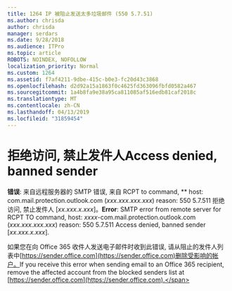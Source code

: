 ```yaml
---
title: 1264 IP 被阻止发送太多垃圾邮件 (550 5.7.51)
ms.author: chrisda
author: chrisda
manager: serdars
ms.date: 9/28/2018
ms.audience: ITPro
ms.topic: article
ROBOTS: NOINDEX, NOFOLLOW
localization_priority: Normal
ms.custom: 1264
ms.assetid: f7af4211-9dbe-415c-b0e3-fc20d43c3868
ms.openlocfilehash: d2d92a15a1863f0c4625fd363096fbfd0582a467
ms.sourcegitcommit: 1a4b8fa9e38a95ca811085af516edb81caf2018c
ms.translationtype: MT
ms.contentlocale: zh-CN
ms.lasthandoff: 04/13/2019
ms.locfileid: "31859454"
---
```

# <a name="access-denied-banned-sender"></a><span data-ttu-id="75327-102">拒绝访问, 禁止发件人</span><span class="sxs-lookup"><span data-stu-id="75327-102">Access denied, banned sender</span></span>

 <span data-ttu-id="75327-103">**错误**: 来自远程服务器的 SMTP 错误, 来自 RCPT to command, \*\* host: com.mail.protection.outlook.com (*xxx.xxx.xxx.xxx*) reason: 550 5.7.511 拒绝访问, 禁止发件人 [*xx.xxx.x.xxx*]。</span><span class="sxs-lookup"><span data-stu-id="75327-103">**Error**: SMTP error from remote server for RCPT TO command, host: *xxxx*-com.mail.protection.outlook.com (*xxx.xxx.xxx.xxx*) reason: 550 5.7.511 Access denied, banned sender [*xx.xxx.x.xxx*].</span></span> 

<span data-ttu-id="75327-104">如果您在向 Office 365 收件人发送电子邮件时收到此错误, 请从阻止的发件人列表中[https://sender.office.com](https://sender.office.com)删除受影响的帐户。</span><span class="sxs-lookup"><span data-stu-id="75327-104">If you receive this error when sending email to an Office 365 recipient, remove the affected account from the blocked senders list at [https://sender.office.com](https://sender.office.com).</span></span>
